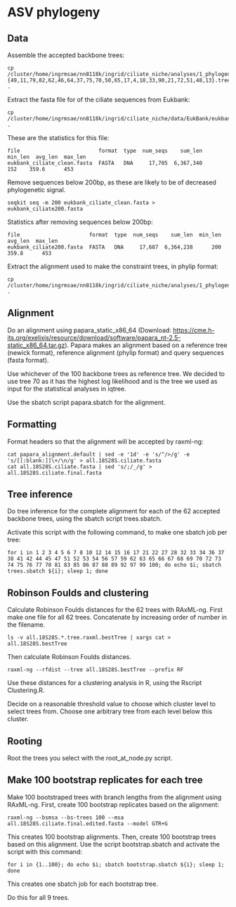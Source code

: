 # ASV phylogeny

## Data

Assemble the accepted backbone trees:

```
cp /cluster/home/ingrmsae/nn8118k/ingrid/ciliate_niche/analyses/1_phylogenies/reference_phylogeny/phylogeny_round2/all.18S28S.constrained.{49,11,79,82,62,46,64,37,75,70,50,65,17,4,18,33,90,21,72,51,48,13}.tree.raxml.bestTree .
```

Extract the fasta file for of the ciliate sequences from Eukbank: 

```
cp /cluster/home/ingrmsae/nn8118k/ingrid/ciliate_niche/data/EukBank/eukbank_ciliate_clean.fasta .
```

These are the statistics for this file:

```
file                         format  type  num_seqs    sum_len  min_len  avg_len  max_len
eukbank_ciliate_clean.fasta  FASTA   DNA     17,705  6,367,340      152    359.6      453
```

Remove sequences below 200bp, as these are likely to be of decreased phylogenetic signal.

```
seqkit seq -m 200 eukbank_ciliate_clean.fasta > eukbank_ciliate200.fasta
```

Statistics after removing sequences below 200bp:

```
file                      format  type  num_seqs    sum_len  min_len  avg_len  max_len
eukbank_ciliate200.fasta  FASTA   DNA     17,687  6,364,238      200    359.8      453
```

Extract the alignment used to make the constraint trees, in phylip format:

```
cp /cluster/home/ingrmsae/nn8118k/ingrid/ciliate_niche/analyses/1_phylogenies/reference_phylogeny/all.18S28S.replaced.phy .
```

## Alignment

Do an alignment using papara_static_x86_64 (Download: https://cme.h-its.org/exelixis/resource/download/software/papara_nt-2.5-static_x86_64.tar.gz). Papara makes an alignment based on a reference tree (newick format), reference alignment (phylip format) and query sequences (fasta format).    
    
Use whichever of the 100 backbone trees as reference tree. We decided to use tree 70 as it has the highest log likelihood and is the tree we used as input for the statistical analyses in iqtree.

Use the sbatch script papara.sbatch for the alignment. 

## Formatting

Format headers so that the alignment will be accepted by raxml-ng:

```
cat papara_alignment.default | sed -e '1d' -e 's/^/>/g' -e 's/[[:blank:]]\+/\n/g' > all.18S28S.ciliate.fasta
cat all.18S28S.ciliate.fasta | sed 's/;/_/g' > all.18S28S.ciliate.final.fasta
```

## Tree inference

Do tree inference for the complete alignment for each of the 62 accepted backbone trees, using the sbatch script trees.sbatch. 

Activate this script with the following command, to make one sbatch job per tree:

```
for i in 1 2 3 4 5 6 7 8 10 12 14 15 16 17 21 22 27 28 32 33 34 36 37 38 41 42 44 45 47 51 52 53 54 56 57 59 62 63 65 66 67 68 69 70 72 73 74 75 76 77 78 81 83 85 86 87 88 89 92 97 99 100; do echo $i; sbatch trees.sbatch ${i}; sleep 1; done
```
## Robinson Foulds and clustering
Calculate Robinson Foulds distances for the 62 trees with RAxML-ng. First make one file for all 62 trees. Concatenate by increasing order of number in the filename. 

```
ls -v all.18S28S.*.tree.raxml.bestTree | xargs cat > all.18S28S.bestTree
```

Then calculate Robinson Foulds distances. 

```
raxml-ng --rfdist --tree all.18S28S.bestTree --prefix RF
```

Use these distances for a clustering analysis in R, using the Rscript Clustering.R. 

Decide on a reasonable threshold value to choose which cluster level to select trees from. Choose one arbitrary tree from each level below this cluster. 

## Rooting 
Root the trees you select with the root_at_node.py script. 

## Make 100 bootstrap replicates for each tree

Make 100 bootstraped trees with branch lengths from the alignment using RAxML-ng. First, create 100 bootstrap replicates based on the alignment:

```
raxml-ng --bsmsa --bs-trees 100 --msa all.18S28S.ciliate.final.edited.fasta --model GTR+G
```

This creates 100 bootstrap alignments. Then, create 100 bootstrap trees based on this alignment. Use the script bootstrap.sbatch and activate the script with this command:

```
for i in {1..100}; do echo $i; sbatch bootstrap.sbatch ${i}; sleep 1; done
```

This creates one sbatch job for each bootstrap tree.

Do this for all 9 trees.
